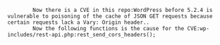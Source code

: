 
            Now there is a CVE in this repo:WordPress before 5.2.4 is vulnerable to poisoning of the cache of JSON GET requests because certain requests lack a Vary: Origin header..
            Now the following functions is the cause for the CVE:wp-includes/rest-api.php:rest_send_cors_headers();
            